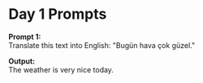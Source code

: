 # Day 1 Prompts

**Prompt 1:**  
Translate this text into English: "Bugün hava çok güzel."  

**Output:**  
The weather is very nice today.

